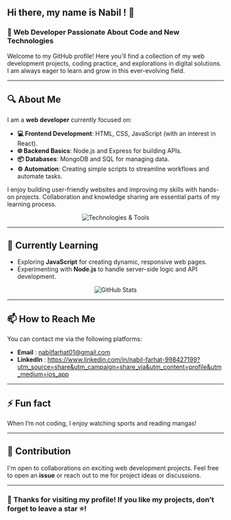 ## Hi there, my name is Nabil ! 👋

### 🚀 Web Developer Passionate About Code and New Technologies

Welcome to my GitHub profile! Here you'll find a collection of my web development projects, coding practice, and explorations in digital solutions. I am always eager to learn and grow in this ever-evolving field.

---

## 🔍 About Me

I am a **web developer** currently focused on:

- **💻 Frontend Development**: HTML, CSS, JavaScript (with an interest in React).
- **🌐 Backend Basics**: Node.js and Express for building APIs.
- **📦 Databases**: MongoDB and SQL for managing data.
- **⚙️ Automation**: Creating simple scripts to streamline workflows and automate tasks.

I enjoy building user-friendly websites and improving my skills with hands-on projects. Collaboration and knowledge sharing are essential parts of my learning process.

<p align="center">
  <img src="https://skillicons.dev/icons?i=html,css,js,nodejs,mongodb,git&theme=light" alt="Technologies & Tools" />
</p>

---

## 🌱 Currently Learning

- Exploring **JavaScript** for creating dynamic, responsive web pages.
- Experimenting with **Node.js** to handle server-side logic and API development.

<p align="center">
  <img src="https://github-readme-stats.vercel.app/api?username=octocat&show_icons=true&theme=radical" alt="GitHub Stats" />
</p>

---

## 📫 How to Reach Me

You can contact me via the following platforms:

- **Email** : nabilfarhat01@gmail.com
- **LinkedIn** : https://www.linkedin.com/in/nabil-farhat-998427199?utm_source=share&utm_campaign=share_via&utm_content=profile&utm_medium=ios_app

---

## ⚡ Fun fact

When I’m not coding, I enjoy watching sports and reading mangas!

---

## 🤝 Contribution

I'm open to collaborations on exciting web development projects. Feel free to open an **issue** or reach out to me for project ideas or discussions.

---

### 🌟 Thanks for visiting my profile! If you like my projects, don’t forget to leave a star ⭐️!

